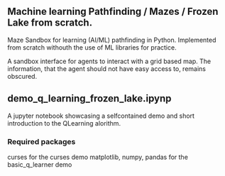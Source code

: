 ## Machine learning Pathfinding / Mazes / Frozen Lake from scratch.
Maze Sandbox for learning (AI/ML) pathfinding in Python. Implemented from scratch withouth the use of ML libraries for practice.

A sandbox interface for agents to interact with a grid based map. The information, that the 
agent should not have easy access to, remains obscured.

## demo_q_learning_frozen_lake.ipynp
A jupyter notebook showcasing a selfcontained demo and short introduction to 
the QLearning alorithm.

### Required packages
curses for the curses demo
matplotlib, numpy, pandas for the basic_q_learner demo 
